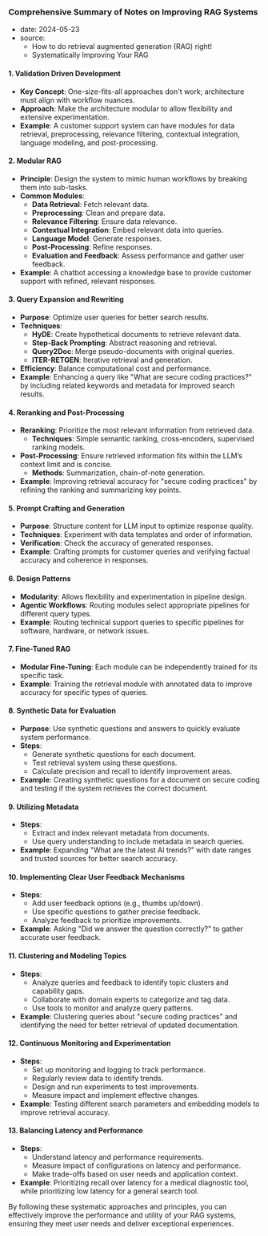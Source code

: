 ### Comprehensive Summary of Notes on Improving RAG Systems

- date: 2024-05-23
- source:
  - How to do retrieval augmented generation (RAG) right!
  - Systematically Improving Your RAG

#### **1. Validation Driven Development**
- **Key Concept**: One-size-fits-all approaches don't work; architecture must align with workflow nuances.
- **Approach**: Make the architecture modular to allow flexibility and extensive experimentation.
- **Example**: A customer support system can have modules for data retrieval, preprocessing, relevance filtering, contextual integration, language modeling, and post-processing.

#### **2. Modular RAG**
- **Principle**: Design the system to mimic human workflows by breaking them into sub-tasks.
- **Common Modules**:
  - **Data Retrieval**: Fetch relevant data.
  - **Preprocessing**: Clean and prepare data.
  - **Relevance Filtering**: Ensure data relevance.
  - **Contextual Integration**: Embed relevant data into queries.
  - **Language Model**: Generate responses.
  - **Post-Processing**: Refine responses.
  - **Evaluation and Feedback**: Assess performance and gather user feedback.
- **Example**: A chatbot accessing a knowledge base to provide customer support with refined, relevant responses.

#### **3. Query Expansion and Rewriting**
- **Purpose**: Optimize user queries for better search results.
- **Techniques**:
  - **HyDE**: Create hypothetical documents to retrieve relevant data.
  - **Step-Back Prompting**: Abstract reasoning and retrieval.
  - **Query2Doc**: Merge pseudo-documents with original queries.
  - **ITER-RETGEN**: Iterative retrieval and generation.
- **Efficiency**: Balance computational cost and performance.
- **Example**: Enhancing a query like "What are secure coding practices?" by including related keywords and metadata for improved search results.

#### **4. Reranking and Post-Processing**
- **Reranking**: Prioritize the most relevant information from retrieved data.
  - **Techniques**: Simple semantic ranking, cross-encoders, supervised ranking models.
- **Post-Processing**: Ensure retrieved information fits within the LLM’s context limit and is concise.
  - **Methods**: Summarization, chain-of-note generation.
- **Example**: Improving retrieval accuracy for "secure coding practices" by refining the ranking and summarizing key points.

#### **5. Prompt Crafting and Generation**
- **Purpose**: Structure content for LLM input to optimize response quality.
- **Techniques**: Experiment with data templates and order of information.
- **Verification**: Check the accuracy of generated responses.
- **Example**: Crafting prompts for customer queries and verifying factual accuracy and coherence in responses.

#### **6. Design Patterns**
- **Modularity**: Allows flexibility and experimentation in pipeline design.
- **Agentic Workflows**: Routing modules select appropriate pipelines for different query types.
- **Example**: Routing technical support queries to specific pipelines for software, hardware, or network issues.

#### **7. Fine-Tuned RAG**
- **Modular Fine-Tuning**: Each module can be independently trained for its specific task.
- **Example**: Training the retrieval module with annotated data to improve accuracy for specific types of queries.

#### **8. Synthetic Data for Evaluation**
- **Purpose**: Use synthetic questions and answers to quickly evaluate system performance.
- **Steps**:
  - Generate synthetic questions for each document.
  - Test retrieval system using these questions.
  - Calculate precision and recall to identify improvement areas.
- **Example**: Creating synthetic questions for a document on secure coding and testing if the system retrieves the correct document.

#### **9. Utilizing Metadata**
- **Steps**:
  - Extract and index relevant metadata from documents.
  - Use query understanding to include metadata in search queries.
- **Example**: Expanding "What are the latest AI trends?" with date ranges and trusted sources for better search accuracy.

#### **10. Implementing Clear User Feedback Mechanisms**
- **Steps**:
  - Add user feedback options (e.g., thumbs up/down).
  - Use specific questions to gather precise feedback.
  - Analyze feedback to prioritize improvements.
- **Example**: Asking "Did we answer the question correctly?" to gather accurate user feedback.

#### **11. Clustering and Modeling Topics**
- **Steps**:
  - Analyze queries and feedback to identify topic clusters and capability gaps.
  - Collaborate with domain experts to categorize and tag data.
  - Use tools to monitor and analyze query patterns.
- **Example**: Clustering queries about "secure coding practices" and identifying the need for better retrieval of updated documentation.

#### **12. Continuous Monitoring and Experimentation**
- **Steps**:
  - Set up monitoring and logging to track performance.
  - Regularly review data to identify trends.
  - Design and run experiments to test improvements.
  - Measure impact and implement effective changes.
- **Example**: Testing different search parameters and embedding models to improve retrieval accuracy.

#### **13. Balancing Latency and Performance**
- **Steps**:
  - Understand latency and performance requirements.
  - Measure impact of configurations on latency and performance.
  - Make trade-offs based on user needs and application context.
- **Example**: Prioritizing recall over latency for a medical diagnostic tool, while prioritizing low latency for a general search tool.

By following these systematic approaches and principles, you can effectively improve the performance and utility of your RAG systems, ensuring they meet user needs and deliver exceptional experiences.